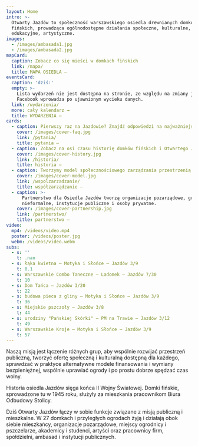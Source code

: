 ```yaml
---
layout: Home
intro: >-
  Otwarty Jazdów to społeczność warszawskiego osiedla drewnianych domków
  fińskich, prowadząca ogólnodostępne działania społeczne, kulturalne,
  edukacyjne, artystyczne.
images:
  - /images/ambasada1.jpg
  - /images/ambasada2.jpg
mapCard:
  caption: Zobacz co się mieści w domkach fińskich
  link: /mapa/
  title: MAPA OSIEDLA —
eventsCard:
  caption: 'dziś:'
  empty: >-
    Lista wydarzeń nie jest dostępna na stronie, ze względu na zmiany jakie
    Facebook wprowadza po ujawnionym wycieku danych.
  link: /wydarzenia/
  more: cały kalendarz →
  title: WYDARZENIA —
cards:
  - caption: Pierwszy raz na Jazdowie? Znajdź odpowiedzi na najważniejsze pytania
    cover: /images/cover-faq.jpg
    link: /pytania/
    title: pytania —
  - caption: Zobacz na osi czasu historię domków fińskich i Otwartego Jazdowa.
    cover: /images/cover-history.jpg
    link: /historia/
    title: historia —
  - caption: Tworzymy model społecznościowego zarządzania przestrzenią miejską.
    cover: /images/cover-model.jpg
    link: /wspolzarzadzanie/
    title: współzarządzanie —
  - caption: >-
      Partnerstwo dla Osiedla Jazdów tworzą organizacje pozarządowe, grupy
      nieformalne, instytucje publiczne i osoby prywatne.
    cover: /images/cover-partnership.jpg
    link: /partnerstwo/
    title: partnerstwo —
video:
  mp4: /videos/video.mp4
  poster: /videos/poster.jpg
  webm: /videos/video.webm
subs:
  - s: ''
    t: .nan
  - s: łąka kwietna – Motyka i Słońce – Jazdów 3/9
    t: 0.1
  - s: Warszawskie Combo Taneczne – Ladomek – Jazdów 7/30
    t: 10
  - s: Dom Tańca – Jazdów 3/20
    t: 22
  - s: budowa pieca z gliny – Motyka i Słońce – Jazdów 3/9
    t: 36
  - s: Miejskie pszczoły – Jazdów 3/8
    t: 44
  - s: urodziny "Pańskiej Skórki" – PM na Trawie – Jazdów 3/12
    t: 49
  - s: Warszawskie Kroje – Motyka i Słońce – Jazdów 3/9
    t: 57
---
```

Naszą misją jest łączenie różnych grup, aby wspólnie rozwijać przestrzeń publiczną, tworzyć ofertę społeczną i kulturalną dostępną dla każdego, sprawdzać w praktyce alternatywne modele finansowania i wymiany bezpieniężnej, wspólnie uprawiać ogrody i po prostu dobrze spędzać czas wolny.

Historia osiedla Jazdów sięga końca II Wojny Światowej. Domki fińskie, sprowadzone tu w 1945 roku, służyły za mieszkania pracownikom Biura Odbudowy Stolicy.

Dziś Otwarty Jazdów łączy w sobie funkcje związane z misją publiczną i mieszkalne. W 27 domkach i przyległych ogrodach żyją i działają obok siebie mieszkańcy, organizacje pozarządowe, miejscy ogrodnicy i pszczelarze, akademicy i studenci, artyści oraz pracownicy firm, spółdzielni, ambasad i instytucji publicznych.
